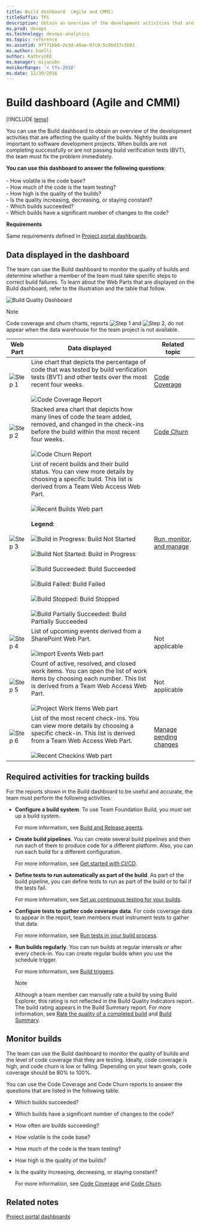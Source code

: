 ```yaml
---
title: Build dashboard  (Agile and CMMI) 
titleSuffix: TFS
description: Obtain an overview of the development activities that are affecting the quality of the builds - Team Foundation Server  
ms.prod: devops
ms.technology: devops-analytics
ms.topic: reference
ms.assetid: 9ff71bb8-2e3d-49ae-97c0-5c8bd37c3b93
ms.author: kaelli
author: KathrynEE
ms.manager: mijacobs
monikerRange: '< tfs-2018'
ms.date: 12/30/2016
---
```


# Build dashboard  (Agile and CMMI)

[!INCLUDE [temp](../includes/tfs-sharepoint-version.md)]

You can use the Build dashboard to obtain an overview of the development activities that are affecting the quality of the builds. Nightly builds are important to software development projects. When builds are not completing successfully or are not passing build verification tests (BVT), the team must fix the problem immediately.  
  
**You can use this dashboard to answer the following questions**:<br /><br /> -   How volatile is the code base?<br />-   How much of the code is the team testing?<br />-   How high is the quality of the builds?<br />-   Is the quality increasing, decreasing, or staying constant?<br />-   Which builds succeeded?<br />-   Which builds have a significant number of changes to the code? 
  
 **Requirements**  
  
 Same requirements defined in [Project portal dashboards](project-portal-dashboards.md).  
  
##  <a name="Data"></a> Data displayed in the dashboard  
 The team can use the Build dashboard to monitor the quality of builds and determine whether a member of the team must take specific steps to correct build failures. To learn about the Web Parts that are displayed on the Build dashboard, refer to the illustration and the table that follow.  
  
 ![Build Quality Dashboard](media/procguid_dashboard_buildquality.png "ProcGuid_Dashboard_BuildQuality")  
  
> [!NOTE]
>  Code coverage and churn charts, reports ![Step 1](media/procguid_1.png "ProcGuid_1") and ![Step 2](media/procguid_2.png "ProcGuid_2"), do not appear when the data warehouse for the team project is not available.  
  
|Web Part|Data displayed|Related topic|  
|--------------|--------------------|-------------------|  
|![Step 1](media/procguid_1.png "ProcGuid_1")|Line chart that depicts the percentage of code that was tested by build verification tests (BVT) and other tests over the most recent four weeks.<br /><br /> ![Code Coverage Report](media/procguid_codecoverage.png "ProcGuid_CodeCoverage")|[Code Coverage](../excel/code-coverage-excel-report.md)|  
|![Step 2](media/procguid_2.png "ProcGuid_2")|Stacked area chart that depicts how many lines of code the team added, removed, and changed in the check-ins before the build within the most recent four weeks.<br /><br /> ![Code Churn Report](media/procguid_codechurn.png "ProcGuid_CodeChurn")|[Code Churn](../excel/code-churn-excel-report.md)|  
|![Step 3](media/procguid_3.png "ProcGuid_3")|List of recent builds and their build status. You can view more details by choosing a specific build. This list is derived from a Team Web Access Web Part.<br /><br /> ![Recent Builds Web part](media/twsa_dashbuilds.png "TWSA_DashBuilds")<br /><br /> **Legend**:<br /><br /> ![Build in Progress](media/icon_buildstatus_1.gif "Icon_BuildStatus_1"): Build Not Started<br /><br /> ![Build Not Started](media/icon_buildstatus_2.gif "Icon_BuildStatus_2"): Build in Progress<br /><br /> ![Build Succeeded](media/icon_buildstatus_3.gif "Icon_BuildStatus_3"): Build Succeeded<br /><br /> ![Build Failed](media/icon_buildstatus_4.gif "Icon_BuildStatus_4"): Build Failed<br /><br /> ![Build Stopped](media/icon_buildstatus_5.gif "Icon_BuildStatus_5"): Build Stopped<br /><br /> ![Build Partially Succeeded](media/icon_buildstatus_6.gif "Icon_BuildStatus_6"): Build Partially Succeeded|[Run, monitor, and manage](../../pipelines/overview.md)|  
|![Step 4](media/procguid_4.png "ProcGuid_4")|List of upcoming events derived from a SharePoint Web Part.<br /><br /> ![Import Events Web part](media/sharepoint_dashboard.png "SharePoint_Dashboard")|Not applicable|  
|![Step 5](media/procguid_6.png "ProcGuid_6")|Count of active, resolved, and closed work items. You can open the list of work items by choosing each number. This list is derived from a Team Web Access Web Part.<br /><br /> ![Project Work Items Web part](media/twsa_dashprojectwi.png "TWSA_DashProjectWI")|Not applicable|  
|![Step 6](media/procguid_6a.png "ProcGuid_6a")|List of the most recent check-ins. You can view more details by choosing a specific check-in. This list is derived from a Team Web Access Web Part.<br /><br /> ![Recent Checkins Web part](media/twsa_dashcheckins.png "TWSA_DashCheckins")|[Manage pending changes](../../repos/tfvc/develop-code-manage-pending-changes.md)|  
  
##  <a name="Activities"></a> Required activities for tracking builds  
 For the reports shown in the Build dashboard to be useful and accurate, the team must perform the following activities:  
  
-   **Configure a build system**. To use Team Foundation Build, you must set up a build system.  
  
     For more information, see [Build and Release agents](../../pipelines/agents/agents.md).
  
-   **Create build pipelines**. You can create several build pipelines and then run each of them to produce code for a different platform. Also, you can run each build for a different configuration.  
  
     For more information, see [Get started with CI/CD](../../pipelines/get-started-designer.md).
  
-   **Define tests to run automatically as part of the build**. As part of the build pipeline, you can define tests to run as part of the build or to fail if the tests fail.  
  
     For more information, see [Set up continuous testing for your builds](../../pipelines/test/set-up-continuous-testing-builds.md).
  
-   **Configure tests to gather code coverage data**. For code coverage data to appear in the report, team members must instrument tests to gather that data.  
  
     For more information, see [Run tests in your build process](../../pipelines/test/test-build.md).
  
-   **Run builds regularly**. You can run builds at regular intervals or after every check-in. You can create regular builds when you use the schedule trigger.  
  
     For more information, see [Build triggers](../../pipelines/build/triggers.md).
  
    > [!NOTE]
    >  Although a team member can manually rate a build by using Build Explorer, this rating is not reflected in the Build Quality Indicators report. The build rating appears in the Build Summary report. For more information, see [Rate the quality of a completed build](https://msdn.microsoft.com/library/ms181734.aspx) and [Build Summary](../sql-reports/build-summary-report.md).  
  
##  <a name="Using"></a> Monitor builds  
 The team can use the Build dashboard to monitor the quality of builds and the level of code coverage that they are testing. Ideally, code coverage is high, and code churn is low or falling. Depending on your team goals, code coverage should be 80% to 100%.  
  
 You can use the Code Coverage and Code Churn reports to answer the questions that are listed in the following table.  
  
- Which builds succeeded?  
  
- Which builds have a significant number of changes to the code?  
  
- How often are builds succeeding?  
  
- How volatile is the code base?  
  
- How much of the code is the team testing?  
  
- How high is the quality of the builds?  
  
- Is the quality increasing, decreasing, or staying constant?  
  
  For more information, see [Code Coverage](../excel/code-coverage-excel-report.md) and [Code Churn](../excel/code-churn-excel-report.md).  
  
## Related notes 
 [Project portal dashboards](project-portal-dashboards.md)
